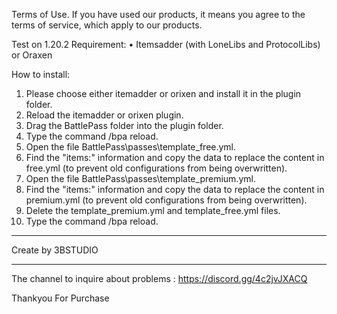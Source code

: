 Terms of Use.
If you have used our products, it means you agree to the terms of service, which apply to our products.

Test on 1.20.2
Requirement: • Itemsadder (with LoneLibs and ProtocolLibs) or Oraxen



How to install:
1. Please choose either itemadder or orixen and install it in the plugin folder.
2. Reload the itemadder or orixen plugin.
3. Drag the BattlePass folder into the plugin folder.
4. Type the command /bpa reload.
5. Open the file BattlePass\passes\template_free.yml.
6. Find the "items:" information and copy the data to replace the content in free.yml (to prevent old configurations from being overwritten).
7. Open the file BattlePass\passes\template_premium.yml.
8. Find the "items:" information and copy the data to replace the content in premium.yml (to prevent old configurations from being overwritten).
9. Delete the template_premium.yml and template_free.yml files.
10. Type the command /bpa reload.

--------------------------

Create by 3BSTUDIO

--------------------------

The channel to inquire about problems : https://discord.gg/4c2jvJXACQ

Thankyou For Purchase
